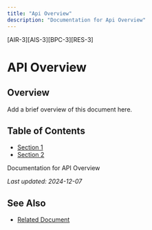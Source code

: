 ```yaml
---
title: "Api Overview"
description: "Documentation for Api Overview"
---
```


[AIR-3][AIS-3][BPC-3][RES-3]


<!-- markdownlint-disable MD013 line-length -->

# API Overview

## Overview

Add a brief overview of this document here.

## Table of Contents

- [Section 1](#section-1)
- [Section 2](#section-2)


Documentation for API Overview

*Last updated: 2024-12-07*

## See Also

- [Related Document](#related-document)

